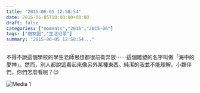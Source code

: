 ```yaml
---
title: "2015-06-05 12:58:54"
date: 2015-06-05T10:00:00+08:00
draft: false
categories: ["moments","2015","2015-06"]
tags: ["朋友圈","生活记录"]
summary: "2015-06-05 12:58:54..."
---
```


不得不說這個學校的學生老師思想都很前衛奔放⋯⋯這個雕塑的名字叫做「海中的愛神」。然而，別人都說這看起來像另外某種東西。純潔的我並不能理解。小夥伴們，你們怎麼看呢？😉

![Media 1](/Moments/photos/2015-06-05/201506051258540.jpg)

